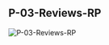 ## P-03-Reviews-RP

![P-03-Reviews-RP](https://user-images.githubusercontent.com/101873227/213868858-5c45adb4-a7b4-4ecc-8760-94228dad2584.gif)
